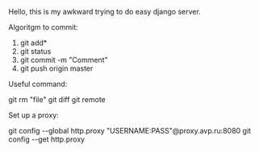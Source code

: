 Hello, this is my awkward trying to do easy django server.

Algoritgm to commit:

1) git add*
2) git status
3) git commit -m "Comment"
4) git push origin master


Useful command:

git rm "file"
git diff
git remote

Set up a proxy:

git config --global http.proxy "USERNAME:PASS"@proxy.avp.ru:8080
git config --get http.proxy
